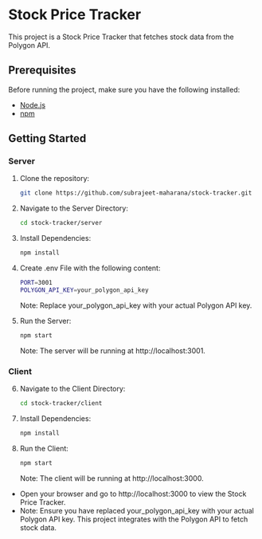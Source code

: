 # Stock Price Tracker

This project is a Stock Price Tracker that fetches stock data from the Polygon API.

## Prerequisites

Before running the project, make sure you have the following installed:

- [Node.js](https://nodejs.org/)
- [npm](https://www.npmjs.com/)

## Getting Started

### Server

1. Clone the repository:

   ```bash
   git clone https://github.com/subrajeet-maharana/stock-tracker.git
   ```

2. Navigate to the Server Directory:

    ```bash
    cd stock-tracker/server
    ```

3. Install Dependencies:
    ```bash
    npm install
    ```

4. Create .env File with the following content:
    ```bash
    PORT=3001
    POLYGON_API_KEY=your_polygon_api_key
    ```
    Note: Replace your_polygon_api_key with your actual Polygon API key.

5. Run the Server:

    ```bash
    npm start
    ```
    Note: The server will be running at http://localhost:3001.


### Client
6. Navigate to the Client Directory:

    ```bash
    cd stock-tracker/client
    ```

7. Install Dependencies:

    ```bash
    npm install
    ```

8. Run the Client:

    ```bash
    npm start
    ```
    Note: The client will be running at http://localhost:3000.

- Open your browser and go to http://localhost:3000 to view the Stock Price Tracker.
- Note: Ensure you have replaced your_polygon_api_key with your actual Polygon API key. This project integrates with the Polygon API to fetch stock data.